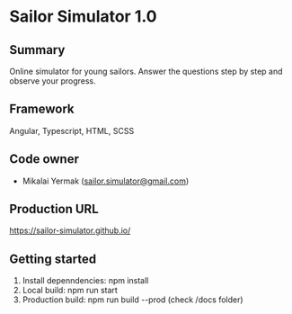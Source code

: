 # Sailor Simulator 1.0

## Summary

Online simulator for young sailors. Answer the questions step by step and observe your progress.

## Framework

Angular, Typescript, HTML, SCSS

## Code owner

- Mikalai Yermak (sailor.simulator@gmail.com)

## Production URL
https://sailor-simulator.github.io/

## Getting started

1. Install depenndencies: npm install
2. Local build: npm run start
3. Production build: npm run build --prod (check /docs folder)